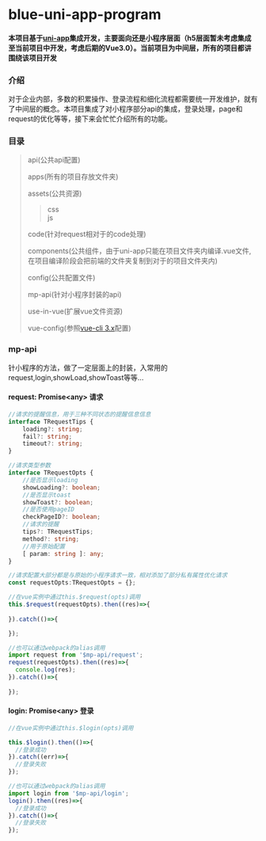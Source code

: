 # blue-uni-app-program

#### 本项目基于[uni-app](https://uniapp.dcloud.io)集成开发，主要面向还是小程序层面（h5层面暂未考虑集成至当前项目中开发，考虑后期的Vue3.0）。当前项目为中间层，所有的项目都讲围绕该项目开发

### 介绍
对于企业内部，多数的积累操作、登录流程和细化流程都需要统一开发维护，就有了中间层的概念。本项目集成了对小程序部分api的集成，登录处理，page和request的优化等等，接下来会忙忙介绍所有的功能。

### 目录

> api(公共api配置)  
>  
> apps(所有的项目存放文件夹)    
>
> assets(公共资源)  
>> css  
>> js  
>
> code(针对request相对于的code处理)  
>
> components(公共组件，由于uni-app只能在项目文件夹内编译.vue文件,在项目编译阶段会把前端的文件夹复制到对于的项目文件夹内)
>  
> config(公共配置文件)  
>  
> mp-api(针对小程序封装的api)  
>  
> use-in-vue(扩展vue文件资源)  
>  
> vue-config(参照[vue-cli 3.x](https://cli.vuejs.org)配置)  

### mp-api

针小程序的方法，做了一定层面上的封装，入常用的request,login,showLoad,showToast等等...

#### request: Promise\<any\> 请求 
```Typescript
//请求的提醒信息，用于三种不同状态的提醒信息信息
interface TRequestTips {
	loading?: string;
	fail?: string;
	timeout?: string;
}

//请求类型参数
interface TRequestOpts {
	//是否显示loading
	showLoading?: boolean;
	//是否显示toast
	showToast?: boolean;
	//是否使用pageID
	checkPageID?: boolean;
	//请求的提醒
	tips?: TRequestTips;
	method?: string;
    //用于原始配置
	[ param: string ]: any;
}

//请求配置大部分都是与原始的小程序请求一致，相对添加了部分私有属性优化请求
const requestOpts:TRequestOpts = {};

//在vue实例中通过this.$request(opts)调用
this.$request(requestOpts).then((res)=>{
  
}).catch(()=>{

});

//也可以通过webpack的alias调用
import request from '$mp-api/request';
request(requestOpts).then((res)=>{
  console.log(res);
}).catch(()=>{
  
});
```

#### login: Promise\<any\> 登录
```Typescript
//在vue实例中通过this.$login(opts)调用

this.$login().then(()=>{
  //登录成功
}).catch((err)=>{
  //登录失败
});

//也可以通过webpack的alias调用
import login from '$mp-api/login';
login().then((res)=>{
  //登录成功
}).catch(()=>{
  //登录失败
});

```





